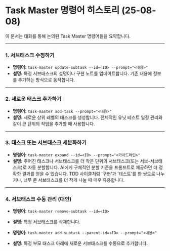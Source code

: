 # Task Master 명령어 히스토리 (25-08-08)

이 문서는 대화를 통해 논의된 Task Master 명령어들을 요약합니다.

---

### 1. 서브태스크 수정하기

- **명령어:** `task-master update-subtask --id=<ID> --prompt="<내용>"`
- **설명:** 특정 서브태스크의 설명이나 구현 노트를 업데이트합니다. 기존 내용에 정보를 추가하는 방식으로 동작합니다.

---

### 2. 새로운 태스크 추가하기

- **명령어:** `task-master add-task --prompt="<내용>"`
- **설명:** 새로운 상위 레벨의 태스크를 생성합니다. 전체적인 유닛 테스트 일정 관리와 같이 큰 단위의 작업을 추가할 때 사용합니다.

---

### 3. 태스크 또는 서브태스크 세분화하기

- **명령어:** `task-master expand --id=<ID> --prompt="<가이드라인>"`
- **설명:** 주어진 태스크나 서브태스크를 더 작은 단위의 서브태스크(또는 서브-서브태스크)로 자동 분할합니다. AI에게 구체적인 분할 기준을 프롬프트로 제공하면 더 정확한 결과를 얻을 수 있습니다. TDD 사이클처럼 '구현'과 '테스트'를 한 쌍으로 나누거나, 너무 큰 서브태스크를 더 작게 나눌 때 매우 유용합니다.

---

### 4. 서브태스크 수동 관리 (대안)

- **명령어:** `task-master remove-subtask --id=<ID>`
- **설명:** 특정 서브태스크를 삭제합니다.

- **명령어:** `task-master add-subtask --parent-id=<ID> --prompt="<내용>"`
- **설명:** 특정 부모 태스크 아래에 새로운 서브태스크를 수동으로 추가합니다.
